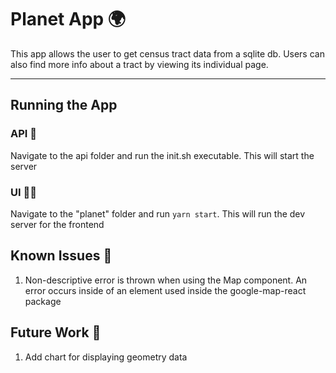 # Planet App 🌍

This app allows the user to get census tract data from a sqlite db. Users can also find more info about a tract by viewing its individual page.

<hr/>

## Running the App

### API 🔧

Navigate to the api folder and run the init.sh executable. This will start the server

### UI 💅🏿

Navigate to the "planet" folder and run `yarn start`. This will run the dev server for the frontend

## Known Issues 🔔

1. Non-descriptive error is thrown when using the Map component. An error occurs inside of an element used inside the google-map-react package

## Future Work 🚀

1. Add chart for displaying geometry data
